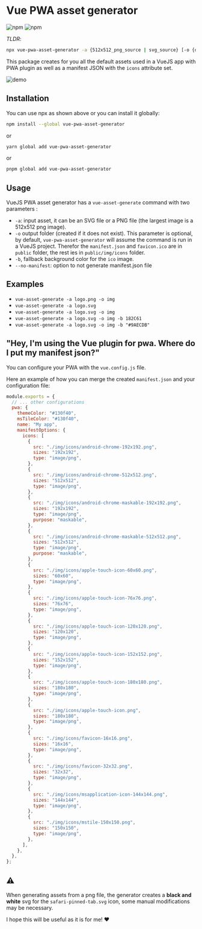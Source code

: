 # Vue PWA asset generator

![npm](https://img.shields.io/npm/v/vue-pwa-asset-generator?style=for-the-badge)
![npm](https://img.shields.io/npm/dm/vue-pwa-asset-generator?style=for-the-badge)

_TLDR_:

```sh
npx vue-pwa-asset-generator -a {512x512_png_source | svg_source} [-o {output_folder} [-b {fallback background color}]]
```

This package creates for you all the default assets used in a VueJS app with PWA plugin as well as a manifest JSON with the `icons` attribute set.

![demo](docs/demo.gif)

## Installation

You can use npx as shown above or you can install it globally:

```sh
npm install --global vue-pwa-asset-generator
```

or

```sh
yarn global add vue-pwa-asset-generator
```

or

```sh
pnpm global add vue-pwa-asset-generator
```

## Usage

VueJS PWA asset generator has a `vue-asset-generate` command with two parameters :

- `-a`: input asset, it can be an SVG file or a PNG file (the largest image is a 512x512 png image).
- `-o` output folder (created if it does not exist). This parameter is optional, by default, `vue-pwa-asset-generator` will assume the command is run in a VueJS project. Therefor the `manifest.json` and `favicon.ico` are in `public` folder, the rest ies in `public/img/icons` folder.
- `-b`, fallback background color for the `ico` image.
- `--no-manifest`: option to not generate manifest.json file

## Examples

- `vue-asset-generate -a logo.png -o img`
- `vue-asset-generate -a logo.svg`
- `vue-asset-generate -a logo.svg -o img`
- `vue-asset-generate -a logo.svg -o img -b 182C61`
- `vue-asset-generate -a logo.svg -o img -b "#9AECDB"`

## "Hey, I'm using the Vue plugin for pwa. Where do I put my manifest json?"

You can configure your PWA with the `vue.config.js` file.

Here an example of how you can merge the created `manifest.json` and your configuration file:

```js
module.exports = {
  // ... other configurations
  pwa: {
    themeColor: "#130f40",
    msTileColor: "#130f40",
    name: "My app",
    manifestOptions: {
      icons: [
        {
          src: "./img/icons/android-chrome-192x192.png",
          sizes: "192x192",
          type: "image/png",
        },
        {
          src: "./img/icons/android-chrome-512x512.png",
          sizes: "512x512",
          type: "image/png",
        },
        {
          src: "./img/icons/android-chrome-maskable-192x192.png",
          sizes: "192x192",
          type: "image/png",
          purpose: "maskable",
        },
        {
          src: "./img/icons/android-chrome-maskable-512x512.png",
          sizes: "512x512",
          type: "image/png",
          purpose: "maskable",
        },
        {
          src: "./img/icons/apple-touch-icon-60x60.png",
          sizes: "60x60",
          type: "image/png",
        },
        {
          src: "./img/icons/apple-touch-icon-76x76.png",
          sizes: "76x76",
          type: "image/png",
        },
        {
          src: "./img/icons/apple-touch-icon-120x120.png",
          sizes: "120x120",
          type: "image/png",
        },
        {
          src: "./img/icons/apple-touch-icon-152x152.png",
          sizes: "152x152",
          type: "image/png",
        },
        {
          src: "./img/icons/apple-touch-icon-180x180.png",
          sizes: "180x180",
          type: "image/png",
        },
        {
          src: "./img/icons/apple-touch-icon.png",
          sizes: "180x180",
          type: "image/png",
        },
        {
          src: "./img/icons/favicon-16x16.png",
          sizes: "16x16",
          type: "image/png",
        },
        {
          src: "./img/icons/favicon-32x32.png",
          sizes: "32x32",
          type: "image/png",
        },
        {
          src: "./img/icons/msapplication-icon-144x144.png",
          sizes: "144x144",
          type: "image/png",
        },
        {
          src: "./img/icons/mstile-150x150.png",
          sizes: "150x150",
          type: "image/png",
        },
      ],
    },
  },
};
```

## ⚠️

When generating assets from a png file, the generator creates a **black and white** svg for the `safari-pinned-tab.svg` icon, some manual modifications may be necessary.

I hope this will be useful as it is for me! ♥

